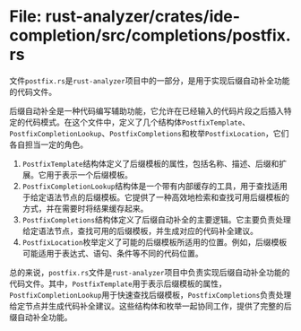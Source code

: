 # File: rust-analyzer/crates/ide-completion/src/completions/postfix.rs

文件`postfix.rs`是`rust-analyzer`项目中的一部分，是用于实现后缀自动补全功能的代码文件。

后缀自动补全是一种代码编写辅助功能，它允许在已经输入的代码片段之后插入特定的代码模式。在这个文件中，定义了几个结构体`PostfixTemplate`、`PostfixCompletionLookup`、`PostfixCompletions`和枚举`PostfixLocation`，它们各自担当一定的角色。

1. `PostfixTemplate`结构体定义了后缀模板的属性，包括名称、描述、后缀和扩展。它用于表示一个后缀模板。
2. `PostfixCompletionLookup`结构体是一个带有内部缓存的工具，用于查找适用于给定语法节点的后缀模板。它提供了一种高效地检索和查找可用后缀模板的方式，并在需要时将结果缓存起来。
3. `PostfixCompletions`结构体定义了后缀自动补全的主要逻辑。它主要负责处理给定语法节点，查找可用的后缀模板，并生成对应的代码补全建议。
4. `PostfixLocation`枚举定义了可能的后缀模板所适用的位置。例如，后缀模板可能适用于表达式、语句、条件等不同的代码位置。

总的来说，`postfix.rs`文件是`rust-analyzer`项目中负责实现后缀自动补全功能的代码文件。其中，`PostfixTemplate`用于表示后缀模板的属性，`PostfixCompletionLookup`用于快速查找后缀模板，`PostfixCompletions`负责处理给定节点并生成代码补全建议。这些结构体和枚举一起协同工作，提供了完整的后缀自动补全功能。

